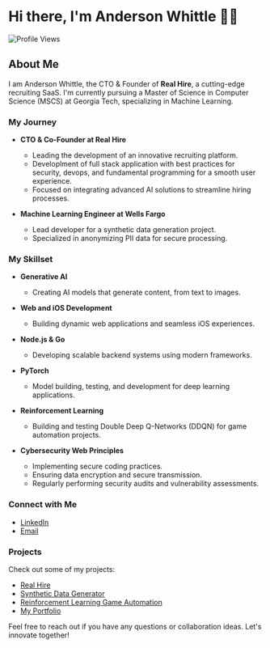 # Hi there, I'm Anderson Whittle 👋🥸
![Profile Views](https://komarev.com/ghpvc/?username=your-github-username&color=blue)

## About Me

I am Anderson Whittle, the CTO & Founder of **Real Hire**, a cutting-edge recruiting SaaS. I'm currently pursuing a Master of Science in Computer Science (MSCS) at Georgia Tech, specializing in Machine Learning.

### My Journey

- **CTO & Co-Founder at Real Hire**
  - Leading the development of an innovative recruiting platform.
  - Developlment of full stack application with best practices for security, devops, and fundamental programming for a smooth user experience.
  - Focused on integrating advanced AI solutions to streamline hiring processes.

- **Machine Learning Engineer at Wells Fargo**
  - Lead developer for a synthetic data generation project.
  - Specialized in anonymizing PII data for secure processing.

### My Skillset

- **Generative AI**
  - Creating AI models that generate content, from text to images.
  
- **Web and iOS Development**
  - Building dynamic web applications and seamless iOS experiences.

- **Node.js & Go**
  - Developing scalable backend systems using modern frameworks.

- **PyTorch**
  - Model building, testing, and development for deep learning applications.

- **Reinforcement Learning**
  - Building and testing Double Deep Q-Networks (DDQN) for game automation projects.

- **Cybersecurity Web Principles**
  - Implementing secure coding practices.
  - Ensuring data encryption and secure transmission.
  - Regularly performing security audits and vulnerability assessments.

### Connect with Me

- [LinkedIn](https://www.linkedin.com/in/anderson-whittle)
- [Email](mailto:awhittlex2@gmail.com)

### Projects

Check out some of my projects:

- [Real Hire](https://github.com/real-hire)
- [Synthetic Data Generator](https://github.com/your-github-username/synthetic-data-generator)
- [Reinforcement Learning Game Automation](https://github.com/your-github-username/game-automation)
- [My Portfolio](https://github.com/your-github-username/portfolio)

Feel free to reach out if you have any questions or collaboration ideas. Let's innovate together!
